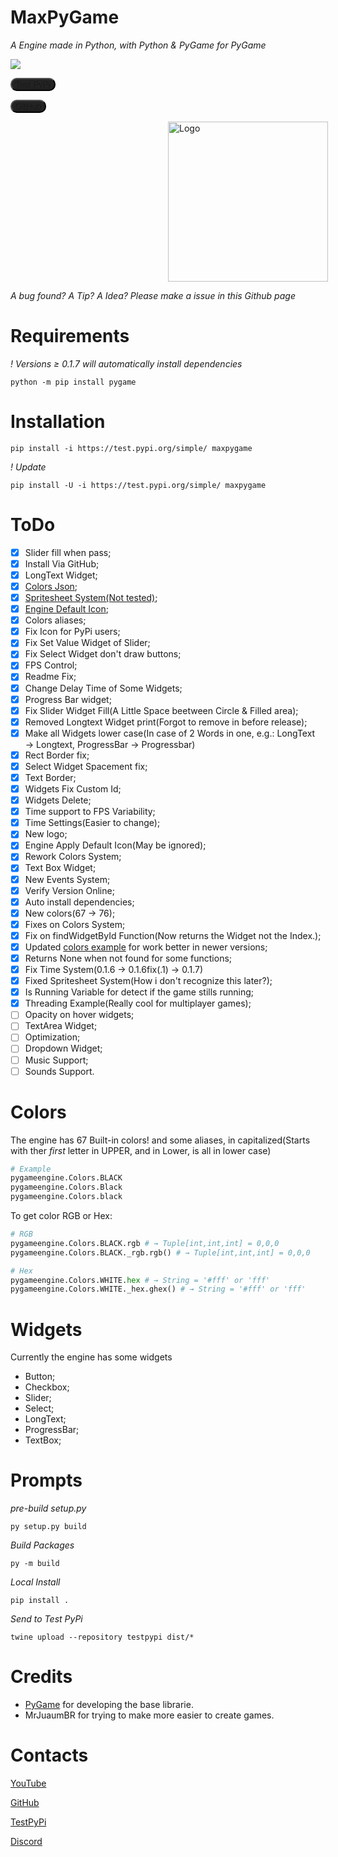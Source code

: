 
<link rel="stylesheet" href="https://cdn.jsdelivr.net/npm/bootstrap-icons@1.11.3/font/bootstrap-icons.min.css">

# MaxPyGame

*A Engine made in Python, with Python & PyGame for PyGame*

<img src="https://img.shields.io/github/v/release/MrJuaumBR/maxpygame">

<button style="background-color: #232323; color: #C7C1C1; border-radius: 10px">[<i class="bi bi-window"></i> Test PyPi](https://test.pypi.org/project/maxpygame/)</button>

<button style="background-color: #232323; color: #C7C1C1; border-radius: 10px">[<i class="bi bi-window"></i> GitHub](https://github.com/MrJuaumBR/maxpygame)</button>

[<img src="https://raw.githubusercontent.com/MrJuaumBR/maxpygame/main/engine-icon.png" id="icon" width="256px" height="256px" style="margin-left: 50%; margin-right: 50%;" alt="Logo" title="Logo">](https://raw.githubusercontent.com/MrJuaumBR/maxpygame/main/engine-icon.png)

*A bug found? A Tip? A Idea? Please make a issue in this Github page*

# Requirements
*! Versions ≥ 0.1.7 will automatically install dependencies*
```shell
python -m pip install pygame
```

# Installation
```shell
pip install -i https://test.pypi.org/simple/ maxpygame
```
*! Update*
```shell
pip install -U -i https://test.pypi.org/simple/ maxpygame
```

# ToDo
- [x] Slider fill when pass;
- [x] Install Via GitHub;
- [x] LongText Widget;
- [x] [Colors Json](https://mrjuaumbr.github.io/data/colors.json);
- [x] [Spritesheet System(Not tested)](https://www.pygame.org/wiki/Spritesheet);
- [x] [Engine Default Icon](#icon);
- [x] Colors aliases;
- [x] Fix Icon for PyPi users;
- [x] Fix Set Value Widget of Slider;
- [x] Fix Select Widget don't draw buttons;
- [x] FPS Control;
- [x] Readme Fix;
- [x] Change Delay Time of Some Widgets;
- [x] Progress Bar widget;
- [x] Fix Slider Widget Fill(A Little Space beetween Circle & Filled area);
- [x] Removed Longtext Widget print(Forgot to remove in before release);
- [x] Make all Widgets lower case(In case of 2 Words in one, e.g.: LongText → Longtext, ProgressBar → Progressbar)
- [x] Rect Border fix;
- [x] Select Widget Spacement fix;
- [x] Text Border;
- [x] Widgets Fix Custom Id;
- [x] Widgets Delete;
- [x] Time support to FPS Variability;
- [x] Time Settings(Easier to change);
- [x] New logo;
- [x] Engine Apply Default Icon(May be ignored);
- [x] Rework Colors System;
- [x] Text Box Widget;
- [x] New Events System;
- [x] Verify Version Online;
- [x] Auto install dependencies;
- [x] New colors(67 → 76);
- [x] Fixes on Colors System;
- [x] Fix on findWidgetById Function(Now returns the Widget not the Index.);
- [x] Updated [colors example](./examples/colors.py) for work better in newer versions;
- [x] Returns None when not found for some functions;
- [x] Fix Time System(0.1.6 → 0.1.6fix(.1) → 0.1.7)
- [x] Fixed Spritesheet System(How i don't recognize this later?);
- [x] Is Running Variable for detect if the game stills running;
- [x] Threading Example(Really cool for multiplayer games);
- [ ] Opacity on hover widgets;
- [ ] TextArea Widget;
- [ ] Optimization;
- [ ] Dropdown Widget;
- [ ] Music Support;
- [ ] Sounds Support.

# Colors
The engine has 67 Built-in colors!
and some aliases, in capitalized(Starts with ther *first* letter in UPPER, and in Lower, is all in lower case)
```py
# Example
pygameengine.Colors.BLACK
pygameengine.Colors.Black
pygameengine.Colors.black
```
To get color RGB or Hex:

```py
# RGB
pygameengine.Colors.BLACK.rgb # → Tuple[int,int,int] = 0,0,0
pygameengine.Colors.BLACK._rgb.rgb() # → Tuple[int,int,int] = 0,0,0

# Hex
pygameengine.Colors.WHITE.hex # → String = '#fff' or 'fff'
pygameengine.Colors.WHITE._hex.ghex() # → String = '#fff' or 'fff'
```

# Widgets
Currently the engine has some widgets
- Button;
- Checkbox;
- Slider;
- Select;
- LongText;
- ProgressBar;
- TextBox;

# Prompts
*pre-build setup.py*
```shell
py setup.py build
```
*Build Packages*
```shell
py -m build
```
*Local Install*
```shell
pip install .
```
*Send to Test PyPi*
```shell
twine upload --repository testpypi dist/*
```

# Credits
- [PyGame](https://www.pygame.org/news) for developing the base librarie.
- MrJuaumBR for trying to make more easier to create games.

# Contacts
[YouTube](https://www.youtube.com/@mrjuaumbr)

[GitHub](https://github.com/MrJuaumBR)

[TestPyPi](https://test.pypi.org/user/MrJuaumBR/)

[Discord](https://discord.gg/fb84sHDX7R)